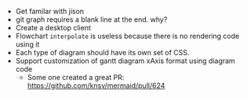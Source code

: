 - Get familar with jison
- git graph requires a blank line at the end. why?
- Create a desktop client
- Flowchart `interpolate` is useless because there is no rendering code using it
- Each type of diagram should have its own set of CSS.
- Support customization of gantt diagram xAxis format using diagram code
    - Some one created a great PR: https://github.com/knsv/mermaid/pull/624
